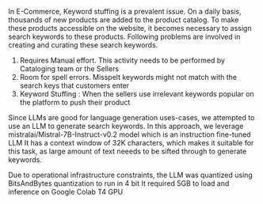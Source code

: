 In E-Commerce, Keyword stuffing is a prevalent issue. On a daily basis, thousands of new products are added to the product catalog. 
To make these products accessible on the website, it becomes necessary to assign search keywords to these products. 
Following problems are involved in creating and curating these search keywords.
<ol >
  <li> Requires Manual effort. This activity needs to be performed by Cataloging team or the Sellers</li>
  <li> Room for spell errors. Misspelt keywords might not match with the search keys that customers enter</li>
  <li> Keyword Stuffing : When the sellers use irrelevant keywords popular on the platform to push their product</li>
</ol>

Since LLMs are good for language generation uses-cases, we attempted to use an LLM to generate search keywords.
In this approach, we leverage mistralai/Mistral-7B-Instruct-v0.2 model which is an instruction fine-tuned LLM
It has a context window of 32K characters, which makes it suitable for this task, as large amount of text neeeds to be sifted through to generate keywords.

Due to operational infrastructure constraints, the LLM was quantized using BitsAndBytes quantization to run in 4 bit
It required 5GB to load and inference on Google Colab T4 GPU



